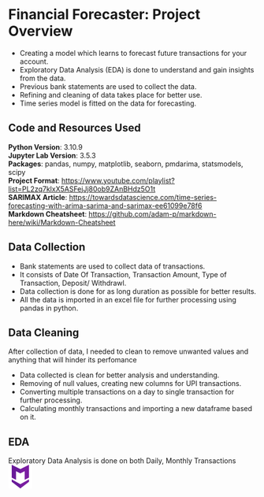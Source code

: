 # Financial Forecaster: Project Overview
* Creating a model which learns to forecast future transactions for your account.
* Exploratory Data Analysis (EDA) is done to understand and gain insights from the data.
* Previous bank statements are used to collect the data.
* Refining and cleaning of data takes place for better use.
* Time series model is fitted on the data for forecasting.

## Code and Resources Used
**Python Version**: 3.10.9  
**Jupyter Lab Version**: 3.5.3  
**Packages**: pandas, numpy, matplotlib, seaborn, pmdarima, statsmodels, scipy    
**Project Format**: https://www.youtube.com/playlist?list=PL2zq7klxX5ASFejJj80ob9ZAnBHdz5O1t  
**SARIMAX Article**: https://towardsdatascience.com/time-series-forecasting-with-arima-sarima-and-sarimax-ee61099e78f6  
**Markdown Cheatsheet**: https://github.com/adam-p/markdown-here/wiki/Markdown-Cheatsheet  

## Data Collection
* Bank statements are used to collect data of transactions.
* It consists of Date Of Transaction, Transaction Amount, Type of Transaction, Deposit/ Withdrawl.
* Data collection is done for as long duration as possible for better results.
* All the data is imported in an excel file for further processing using pandas in python.

## Data Cleaning
After collection of data, I needed to clean to remove unwanted values and anything that will hinder its perfomance
* Data collected is clean for better analysis and understanding.
* Removing of null values, creating new columns for UPI transactions.
* Converting multiple transactions on a day to single transaction for further processing.
* Calculating monthly transactions and importing a new dataframe based on it.  

## EDA
Exploratory Data Analysis is done on both Daily, Monthly Transactions  
![alt text](https://github.com/adam-p/markdown-here/raw/master/src/common/images/icon48.png "Logo Title Text 1")
